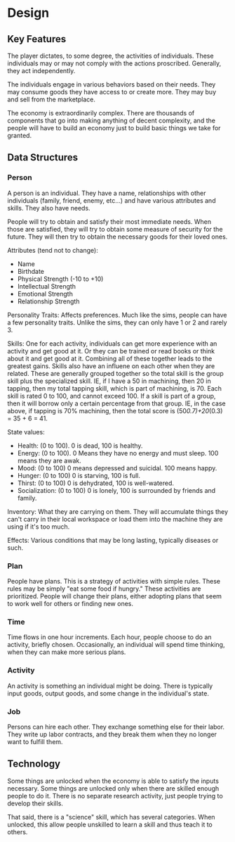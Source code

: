 # Design

## Key Features

The player dictates, to some degree, the activities of individuals. These
individuals may or may not comply with the actions proscribed. Generally, they
act independently.

The individuals engage in various behaviors based on their needs. They may
consume goods they have access to or create more. They may buy and sell from
the marketplace.

The economy is extraordinarily complex. There are thousands of components that
go into making anything of decent complexity, and the people will have to
build an economy just to build basic things we take for granted.

## Data Structures

### Person

A person is an individual. They have a name, relationships with other
individuals (family, friend, enemy, etc...) and have various attributes and
skills. They also have needs.

People will try to obtain and satisfy their most immediate needs. When those
are satisfied, they will try to obtain some measure of security for the
future. They will then try to obtain the necessary goods for their loved ones.


Attributes (tend not to change):

* Name
* Birthdate
* Physical Strength (-10 to +10)
* Intellectual Strength
* Emotional Strength
* Relationship Strength

Personality Traits: Affects preferences. Much like the sims, people can have a
few personality traits. Unlike the sims, they can only have 1 or 2 and rarely
3.

Skills: One for each activity, individuals can get more experience with an
activity and get good at it. Or they can be trained or read books or think
about it and get good at it. Combining all of these together leads to the
greatest gains. Skills also have an influene on each other when they are
related. These are generally grouped together so the total skill is the group
skill plus the specialized skill. IE, if I have a 50 in machining, then 20 in
tapping, then my total tapping skill, which is part of machining, is 70. Each
skill is rated 0 to 100, and cannot exceed 100. If a skill is part of a group,
then it will borrow only a certain percentage from that group. IE, in the case
above, if tapping is 70% machining, then the total score is (50*0.7)+20*(0.3)
= 35 + 6 = 41.

State values:
* Health: (0 to 100). 0 is dead, 100 is healthy.
* Energy: (0 to 100). 0 Means they have no energy and must sleep. 100 means
  they are awak.
* Mood: (0 to 100) 0 means depressed and suicidal. 100 means happy.
* Hunger: (0 to 100) 0 is starving, 100 is full.
* Thirst: (0 to 100) 0 is dehydrated, 100 is well-watered.
* Socialization: (0 to 100) 0 is lonely, 100 is surrounded by friends and
  family.

Inventory: What they are carrying on them. They will accumulate things they
can't carry in their local workspace or load them into the machine they are using if it's too much.

Effects: Various conditions that may be long lasting, typically diseases or
such.

### Plan

People have plans. This is a strategy of activities with simple rules. These
rules may be simply "eat some food if hungry." These activities are
prioritized. People will change their plans, either adopting plans that seem
to work well for others or finding new ones.

### Time

Time flows in one hour increments. Each hour, people choose to do an activity,
briefly chosen. Occasionally, an individual will spend time thinking, when
they can make more serious plans.

### Activity

An activity is something an individual might be doing. There is typically
input goods, output goods, and some change in the individual's state.

### Job

Persons can hire each other. They exchange something else for their labor.
They write up labor contracts, and they break them when they no longer want to
fulfill them.

## Technology

Some things are unlocked when the economy is able to satisfy the inputs
necessary. Some things are unlocked only when there are skilled enough people
to do it. There is no separate research activity, just people trying to
develop their skills.

That said, there is a "science" skill, which has several categories. When
unlocked, this allow people unskilled to learn a skill and thus teach it to
others.
